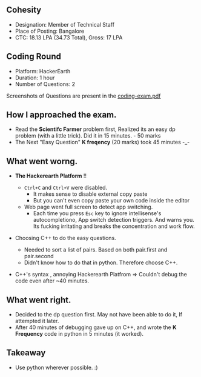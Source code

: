 ## Cohesity

- Designation: Member of Technical Staff
- Place of Posting: Bangalore
- CTC: 18.13 LPA (34.73 Total), Gross: 17 LPA

## Coding Round

- Platform: HackerEarth
- Duration: 1 hour
- Number of Questions: 2

Screenshots of Questions are present in the [coding-exam.pdf](coding-exam.pdf)

## How I approached the exam.

- Read the **Scientifc Farmer** problem first, Realized its an easy dp problem (with a little trick). Did it in 15 minutes. - 50 marks
- The Next "Easy Question" **K freqency** (20 marks) took 45 minutes -_-

## What went worng.

- **The Hackerearth Platform** !!
    + `Ctrl+C` and `Ctrl+V` were disabled.
        * It makes sense to disable external copy paste
        * But you can't even copy paste your own code inside the editor
    + Web page went full screen to detect app switching.
        * Each time you press `Esc` key to ignore intellisense's autocompletiono, App switch detection triggers. And warns you. Its fucking irritating and breaks the concentration and work flow.

- Choosing C++ to do the easy questions.
    + Needed to sort a list of pairs. Based on both pair.first and pair.second
    + Didn't know how to do that in python. Therefore choose C++.

- C++'s syntax , annoying Hackerearth Platfrom => Couldn't debug the code even after ~40 minutes.

## What went right.

- Decided to the dp question first. May not have been able to do it, If attempted it later.
- After 40 minutes of debugging gave up on C++, and wrote the **K Frequency** code in python in 5 minutes (it worked).

## Takeaway

- Use python wherever possible. :)